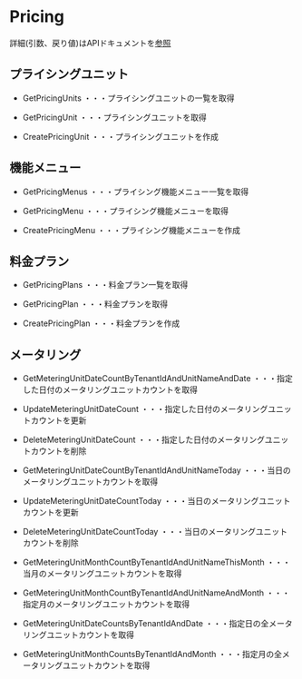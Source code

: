 # Pricing
  詳細(引数、戻り値)はAPIドキュメントを[参照](https://docs.saasus.io/reference/getpricingunits)

## プライシングユニット
- GetPricingUnits ・・・プライシングユニットの一覧を取得

- GetPricingUnit  ・・・プライシングユニットを取得
- CreatePricingUnit ・・・プライシングユニットを作成

## 機能メニュー
- GetPricingMenus ・・・プライシング機能メニュー一覧を取得

- GetPricingMenu  ・・・プライシング機能メニューを取得
- CreatePricingMenu ・・・プライシング機能メニューを作成

## 料金プラン
- GetPricingPlans ・・・料金プラン一覧を取得

- GetPricingPlan  ・・・料金プランを取得
- CreatePricingPlan ・・・料金プランを作成


## メータリング
- GetMeteringUnitDateCountByTenantIdAndUnitNameAndDate  ・・・指定した日付のメータリングユニットカウントを取得
- UpdateMeteringUnitDateCount ・・・指定した日付のメータリングユニットカウントを更新
- DeleteMeteringUnitDateCount ・・・指定した日付のメータリングユニットカウントを削除

- GetMeteringUnitDateCountByTenantIdAndUnitNameToday  ・・・当日のメータリングユニットカウントを取得
- UpdateMeteringUnitDateCountToday  ・・・当日のメータリングユニットカウントを更新
- DeleteMeteringUnitDateCountToday  ・・・当日のメータリングユニットカウントを削除

- GetMeteringUnitMonthCountByTenantIdAndUnitNameThisMonth ・・・当月のメータリングユニットカウントを取得
- GetMeteringUnitMonthCountByTenantIdAndUnitNameAndMonth  ・・・指定月のメータリングユニットカウントを取得

- GetMeteringUnitDateCountsByTenantIdAndDate  ・・・指定日の全メータリングユニットカウントを取得
- GetMeteringUnitMonthCountsByTenantIdAndMonth  ・・・指定月の全メータリングユニットカウントを取得




